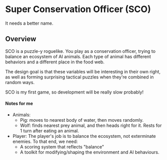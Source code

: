 # Super Conservation Officer (SCO)

It needs a better name.

## Overview

SCO is a puzzle-y roguelike. You play as a conservation officer, trying to balance an ecosystem of AI animals. Each type of animal has different behaviors and a different place in the food web.

The design goal is that these variables will be interesting in their own right, as well as forming surprising tactical puzzles when they're combined in random ways.

SCO is my first game, so development will be really slow probably!

#### Notes for me

- Animals:
	- Pig: moves to nearest body of water, then moves randomly.
	- Wolf: finds nearest prey animal, and then heads right for it. Rests for 1 turn after eating an animal.
- Player: The player's job is to balance the ecosystem, not exterminate enemies. To that end, we need:
	- A scoring system that reflects "balance"
	- A toolkit for modifying/shaping the environment and AI behaviours.
